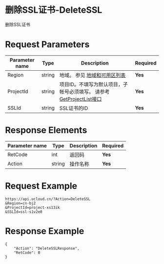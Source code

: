 # 删除SSL证书-DeleteSSL

删除SSL证书

# Request Parameters
|Parameter name|Type|Description|Required|
|---|---|---|---|
|Region|string|地域。 参见 [地域和可用区列表](../summary/regionlist.html)|**Yes**|
|ProjectId|string|项目ID。不填写为默认项目，子帐号必须填写。 请参考[GetProjectList接口](../summary/get_project_list.html)|**Yes**|
|SSLId|string|SSL证书的ID|**Yes**|

# Response Elements
|Parameter name|Type|Description|Required|
|---|---|---|---|
|RetCode|int|返回码|**Yes**|
|Action|string|操作名称|**Yes**|

# Request Example
```
https://api.ucloud.cn/?Action=DeleteSSL
&Region=cn-bj2
&ProjectId=project-xs13ik
&SSLId=ssl-s1v2e0
```

# Response Example
```
{
    "Action": "DeleteSSLResponse", 
    "RetCode": 0
}
```


